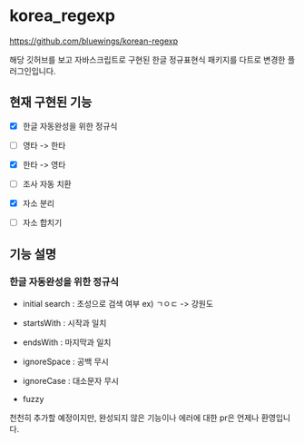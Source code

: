 # korea_regexp

https://github.com/bluewings/korean-regexp

해당 깃허브를 보고 자바스크립트로 구현된 한글 정규표현식 패키지를 다트로 변경한 플러그인입니다.

## 현재 구현된 기능
- [x] 한글 자동완성을 위한 정규식
- [ ] 영타 -> 한타
- [x] 한타 -> 영타
- [ ] 조사 자동 치환
- [X] 자소 분리
- [ ] 자소 합치기


## 기능 설명

### 한글 자동완성을 위한 정규식
- initial search : 초성으로 검색 여부
ex) ㄱㅇㄷ -> 강원도

- startsWith : 시작과 일치

- endsWith : 마지막과 일치

- ignoreSpace : 공백 무시

- ignoreCase : 대소문자 무시

- fuzzy


천천히 추가할 예정이지만, 완성되지 않은 기능이나 에러에 대한 pr은 언제나 환영입니다.
